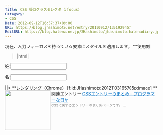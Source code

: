 ```yaml
---
Title: CSS 疑似クラスセレクタ（:focus）
Category:
- CSS
Date: 2012-09-12T16:57:37+09:00
URL: https://blog.jhashimoto.net/entry/20120912/1351929457
EditURL: https://blog.hatena.ne.jp/JHashimoto/jhashimoto.hatenadiary.jp/atom/entry/12921228815717255783
---
```


現在、入力フォーカスを持っている要素にスタイルを適用します。
**使用例
>|html|
<!DOCTYPE html>
<html lang="ja">
<head>
<title>Hello! CSS</title>
<meta charset="UTF-8">
<style>
input:focus {
    background:  pink;
}
</style>
</head>
<body>
<form id="order" action="./order.html" method="post">
<p><label for"sei">姓:</label><input id="sei" type="text"></p>
<p><label for"mei">名:</label><input id="mei" type="text"></p>
</body>
</html>
||<
**レンダリング（Chrome）
[f:id:JHashimoto:20121103165705p:image]
**関連エントリー
<a href="http://d.hatena.ne.jp/JHashimoto/20121023/1350990421" target="_blank" rel="nofollow"><img class="alignleft" align="left" border="0" src="http://capture.heartrails.com/150x130/shadow?http://d.hatena.ne.jp/JHashimoto/20121023/1350990421" alt="" width="150" height="130" /></a><a style="color:#0070C5;" href="http://d.hatena.ne.jp/JHashimoto/20121023/1350990421" target="_blank" rel="nofollow">CSSエントリーのまとめ - プログラマーな日々</a><a href="http://b.hatena.ne.jp/entry/http://d.hatena.ne.jp/JHashimoto/20121023/1350990421" target="_blank"><img border="0" src="http://b.hatena.ne.jp/entry/image/http://d.hatena.ne.jp/JHashimoto/20121023/1350990421" alt="" /></a><br><span style="color: #808080;font-size: 80%;">CSSに関するエントリーのまとめページです。 ...</span><br style="clear:both;" />
